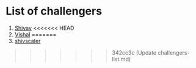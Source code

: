 # List of challengers
1. [Shivay](https://github.com/shivaylamba)
<<<<<<< HEAD
2. [Vishal](https://github.com/Vishal-74)
=======
2. [shivscaler](http://github.com/shivscaler)
>>>>>>> 342cc3c (Update challengers-list.md)
